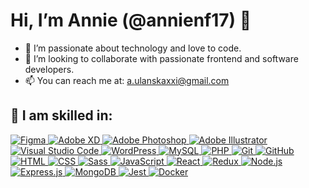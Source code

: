 # Hi, I’m Annie (@annienf17) 👋

- 👀 I’m passionate about technology and love to code.
- 💞️ I’m looking to collaborate with passionate frontend and software developers.
- 📫 You can reach me at: [a.ulanskaxxi@gmail.com](mailto:a.ulanskaxxi@gmail.com)

## 💞️ I am skilled in:
<a href="https://www.figma.com/" target="_blank">
  <img src="https://skillicons.dev/icons?i=figma" alt="Figma" />
</a>
<a href="https://www.adobe.com/products/xd.html" target="_blank">
  <img src="https://skillicons.dev/icons?i=xd" alt="Adobe XD" />
</a>
<a href="https://www.adobe.com/products/photoshop.html" target="_blank">
  <img src="https://skillicons.dev/icons?i=ps" alt="Adobe Photoshop" />
</a>
<a href="https://www.adobe.com/products/illustrator.html" target="_blank">
  <img src="https://skillicons.dev/icons?i=ai" alt="Adobe Illustrator" />
</a>
<a href="https://code.visualstudio.com/" target="_blank">
  <img src="https://skillicons.dev/icons?i=vscode" alt="Visual Studio Code" />
</a>
<a href="https://wordpress.org/" target="_blank">
  <img src="https://skillicons.dev/icons?i=wordpress" alt="WordPress" />
</a>
<a href="https://www.mysql.com/" target="_blank">
  <img src="https://skillicons.dev/icons?i=mysql" alt="MySQL" />
</a>
<a href="https://www.php.net/" target="_blank">
  <img src="https://skillicons.dev/icons?i=php" alt="PHP" />
</a>
<a href="https://git-scm.com/" target="_blank">
  <img src="https://skillicons.dev/icons?i=git" alt="Git" />
</a>
<a href="https://github.com/" target="_blank">
  <img src="https://skillicons.dev/icons?i=github" alt="GitHub" />
</a>
<a href="https://developer.mozilla.org/en-US/docs/Web/HTML" target="_blank">
  <img src="https://skillicons.dev/icons?i=html" alt="HTML" />
</a>
<a href="https://developer.mozilla.org/en-US/docs/Web/CSS" target="_blank">
  <img src="https://skillicons.dev/icons?i=css" alt="CSS" />
</a>
<a href="https://sass-lang.com/" target="_blank">
  <img src="https://skillicons.dev/icons?i=sass" alt="Sass" />
</a>
<a href="https://developer.mozilla.org/en-US/docs/Web/JavaScript" target="_blank">
  <img src="https://skillicons.dev/icons?i=js" alt="JavaScript" />
</a>
<a href="https://reactjs.org/" target="_blank">
  <img src="https://skillicons.dev/icons?i=react" alt="React" />
</a>
<a href="https://redux.js.org/" target="_blank">
  <img src="https://skillicons.dev/icons?i=redux" alt="Redux" />
</a>
<a href="https://nodejs.org/" target="_blank">
  <img src="https://skillicons.dev/icons?i=nodejs" alt="Node.js" />
</a>
<a href="https://expressjs.com/" target="_blank">
  <img src="https://skillicons.dev/icons?i=express" alt="Express.js" />
</a>
<a href="https://www.mongodb.com/" target="_blank">
  <img src="https://skillicons.dev/icons?i=mongodb" alt="MongoDB" />
</a>
<a href="https://jestjs.io/" target="_blank">
  <img src="https://skillicons.dev/icons?i=jest" alt="Jest" />
</a>
<a href="https://www.docker.com/" target="_blank">
  <img src="https://skillicons.dev/icons?i=docker" alt="Docker" />
</a>
